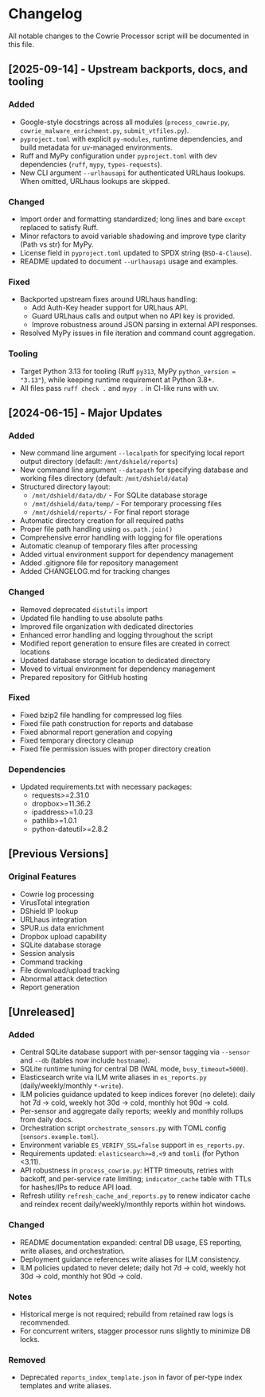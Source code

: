 # Changelog

All notable changes to the Cowrie Processor script will be documented in this file.

## [2025-09-14] - Upstream backports, docs, and tooling

### Added
- Google-style docstrings across all modules (`process_cowrie.py`, `cowrie_malware_enrichment.py`, `submit_vtfiles.py`).
- `pyproject.toml` with explicit `py-modules`, runtime dependencies, and build metadata for uv-managed environments.
- Ruff and MyPy configuration under `pyproject.toml` with dev dependencies (`ruff`, `mypy`, `types-requests`).
- New CLI argument `--urlhausapi` for authenticated URLhaus lookups. When omitted, URLhaus lookups are skipped.

### Changed
- Import order and formatting standardized; long lines and bare `except` replaced to satisfy Ruff.
- Minor refactors to avoid variable shadowing and improve type clarity (Path vs str) for MyPy.
- License field in `pyproject.toml` updated to SPDX string (`BSD-4-Clause`).
- README updated to document `--urlhausapi` usage and examples.

### Fixed
- Backported upstream fixes around URLhaus handling:
  - Add Auth-Key header support for URLhaus API.
  - Guard URLhaus calls and output when no API key is provided.
  - Improve robustness around JSON parsing in external API responses.
- Resolved MyPy issues in file iteration and command count aggregation.

### Tooling
- Target Python 3.13 for tooling (Ruff `py313`, MyPy `python_version = "3.13"`), while keeping runtime requirement at Python 3.8+.
- All files pass `ruff check .` and `mypy .` in CI-like runs with uv.

## [2024-06-15] - Major Updates

### Added
- New command line argument `--localpath` for specifying local report output directory (default: `/mnt/dshield/reports`)
- New command line argument `--datapath` for specifying database and working files directory (default: `/mnt/dshield/data`)
- Structured directory layout:
  - `/mnt/dshield/data/db/` - For SQLite database storage
  - `/mnt/dshield/data/temp/` - For temporary processing files
  - `/mnt/dshield/reports/` - For final report storage
- Automatic directory creation for all required paths
- Proper file path handling using `os.path.join()`
- Comprehensive error handling with logging for file operations
- Automatic cleanup of temporary files after processing
- Added virtual environment support for dependency management
- Added .gitignore file for repository management
- Added CHANGELOG.md for tracking changes

### Changed
- Removed deprecated `distutils` import
- Updated file handling to use absolute paths
- Improved file organization with dedicated directories
- Enhanced error handling and logging throughout the script
- Modified report generation to ensure files are created in correct locations
- Updated database storage location to dedicated directory
- Moved to virtual environment for dependency management
- Prepared repository for GitHub hosting

### Fixed
- Fixed bzip2 file handling for compressed log files
- Fixed file path construction for reports and database
- Fixed abnormal report generation and copying
- Fixed temporary directory cleanup
- Fixed file permission issues with proper directory creation

### Dependencies
- Updated requirements.txt with necessary packages:
  - requests>=2.31.0
  - dropbox>=11.36.2
  - ipaddress>=1.0.23
  - pathlib>=1.0.1
  - python-dateutil>=2.8.2

## [Previous Versions]

### Original Features
- Cowrie log processing
- VirusTotal integration
- DShield IP lookup
- URLhaus integration
- SPUR.us data enrichment
- Dropbox upload capability
- SQLite database storage
- Session analysis
- Command tracking
- File download/upload tracking
- Abnormal attack detection
- Report generation 
## [Unreleased]
### Added
- Central SQLite database support with per-sensor tagging via `--sensor` and `--db` (tables now include `hostname`).
- SQLite runtime tuning for central DB (WAL mode, `busy_timeout=5000`).
- Elasticsearch write via ILM write aliases in `es_reports.py` (daily/weekly/monthly `*-write`).
- ILM policies guidance updated to keep indices forever (no delete): daily hot 7d -> cold, weekly hot 30d -> cold, monthly hot 90d -> cold.
- Per-sensor and aggregate daily reports; weekly and monthly rollups from daily docs.
- Orchestration script `orchestrate_sensors.py` with TOML config (`sensors.example.toml`).
- Environment variable `ES_VERIFY_SSL=false` support in `es_reports.py`.
- Requirements updated: `elasticsearch>=8,<9` and `tomli` (for Python <3.11).
- API robustness in `process_cowrie.py`: HTTP timeouts, retries with backoff, and per-service rate limiting; `indicator_cache` table with TTLs for hashes/IPs to reduce API load.
- Refresh utility `refresh_cache_and_reports.py` to renew indicator cache and reindex recent daily/weekly/monthly reports within hot windows.

### Changed
- README documentation expanded: central DB usage, ES reporting, write aliases, and orchestration.
- Deployment guidance references write aliases for ILM consistency.
 - ILM policies updated to never delete; daily hot 7d -> cold, weekly hot 30d -> cold, monthly hot 90d -> cold.

### Notes
- Historical merge is not required; rebuild from retained raw logs is recommended.
- For concurrent writers, stagger processor runs slightly to minimize DB locks.

### Removed
- Deprecated `reports_index_template.json` in favor of per-type index templates and write aliases.
